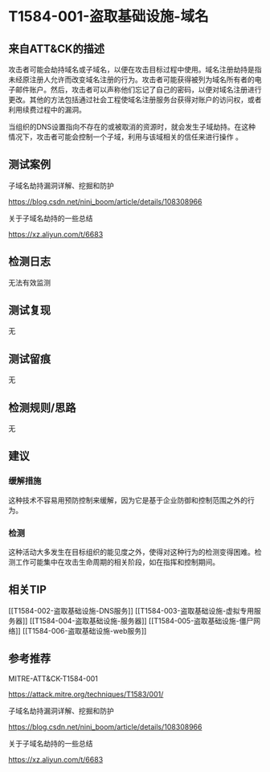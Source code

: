 # T1584-001-盗取基础设施-域名

## 来自ATT&CK的描述

攻击者可能会劫持域名或子域名，以便在攻击目标过程中使用。域名注册劫持是指未经原注册人允许而改变域名注册的行为。攻击者可能获得被列为域名所有者的电子邮件账户。然后，攻击者可以声称他们忘记了自己的密码，以便对域名注册进行更改。其他的方法包括通过社会工程使域名注册服务台获得对账户的访问权，或者利用续费过程中的漏洞。

当组织的DNS设置指向不存在的或被取消的资源时，就会发生子域劫持。在这种情况下，攻击者可能会控制一个子域，利用与该域相关的信任来进行操作 。

## 测试案例

子域名劫持漏洞详解、挖掘和防护

<https://blog.csdn.net/nini_boom/article/details/108308966>

关于子域名劫持的一些总结

<https://xz.aliyun.com/t/6683>

## 检测日志

无法有效监测

## 测试复现

无

## 测试留痕

无

## 检测规则/思路

无

## 建议

### 缓解措施

这种技术不容易用预防控制来缓解，因为它是基于企业防御和控制范围之外的行为。

### 检测

这种活动大多发生在目标组织的能见度之外，使得对这种行为的检测变得困难。检测工作可能集中在攻击生命周期的相关阶段，如在指挥和控制期间。

## 相关TIP
[[T1584-002-盗取基础设施-DNS服务]]
[[T1584-003-盗取基础设施-虚拟专用服务器]]
[[T1584-004-盗取基础设施-服务器]]
[[T1584-005-盗取基础设施-僵尸网络]]
[[T1584-006-盗取基础设施-web服务]]
## 参考推荐

MITRE-ATT&CK-T1584-001

<https://attack.mitre.org/techniques/T1583/001/>

子域名劫持漏洞详解、挖掘和防护

<https://blog.csdn.net/nini_boom/article/details/108308966>

关于子域名劫持的一些总结

<https://xz.aliyun.com/t/6683>
